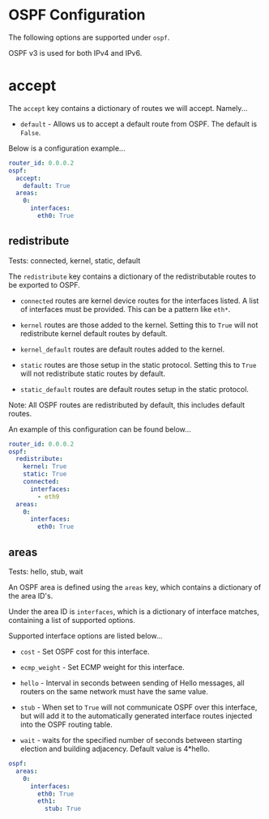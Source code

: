 # OSPF Configuration

The following options are supported under `ospf`.

OSPF v3 is used for both IPv4 and IPv6.

# accept

The `accept` key contains a dictionary of routes we will accept. Namely...

* `default` - Allows us to accept a default route from OSPF. The default is `False`.

Below is a configuration example...
```yaml
router_id: 0.0.0.2
ospf:
  accept:
    default: True
  areas:
    0:
      interfaces:
        eth0: True
```

## redistribute

Tests: connected, kernel, static, default

The `redistribute` key contains a dictionary of the redistributable routes to be exported to OSPF.

* `connected` routes are kernel device routes for the interfaces listed. A list of interfaces must be provided. This can be a pattern
like `eth*`.

* `kernel` routes are those added to the kernel. Setting this to `True` will not redistribute kernel default routes by default.

* `kernel_default` routes are default routes added to the kernel.

* `static` routes are those setup in the static protocol. Setting this to `True` will not redistribute static routes by default.

* `static_default` routes are default routes setup in the static protocol.


Note: All OSPF routes are redistributed by default, this includes default routes.


An example of this configuration can be found below...
```yaml
router_id: 0.0.0.2
ospf:
  redistribute:
    kernel: True
    static: True
    connected:
      interfaces:
        - eth9
  areas:
    0:
      interfaces:
        eth0: True
```

## areas

Tests: hello, stub, wait

An OSPF area is defined using the `areas` key, which contains a dictionary of the area ID's.

Under the area ID is `interfaces`, which is a dictionary of interface matches, containing a list of supported options.

Supported interface options are listed below...

* `cost` - Set OSPF cost for this interface.

* `ecmp_weight` - Set ECMP weight for this interface.

* `hello` - Interval in seconds between sending of Hello messages, all routers on the same network must have the same value.

* `stub` - When set to `True` will not communicate OSPF over this interface, but will add it to the automatically generated interface
routes injected into the OSPF routing table.

* `wait` - waits for the specified number of seconds between starting election and building adjacency. Default value is 4*hello.


```yaml
ospf:
  areas:
    0:
      interfaces:
        eth0: True
        eth1:
          stub: True
```